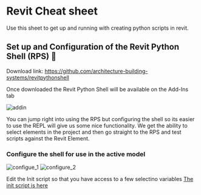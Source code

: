 # Revit Cheat sheet

Use this sheet to get up and running with creating python scripts in revit.

## Set up and Configuration of the Revit Python Shell (RPS) :snake:

Download link: <https://github.com/architecture-building-systems/revitpythonshell> 

Once downloaded the Revit Python Shell will be available on the Add-Ins tab

![addin](https://user-images.githubusercontent.com/26323783/57065518-94a77080-6cc1-11e9-9a6c-c40c58bc8fec.PNG)

You can jump right into using the RPS but configuring the shell so its easier to use the REPL will give us some nice functionality.
We get the ability to select elements in the project and then go straight to the RPS and test scripts against the Revit Element.

### Configure the shell for use in the active model
![configue_1](https://user-images.githubusercontent.com/26323783/57065822-8148d500-6cc2-11e9-9779-923228f4cbeb.png)
![configure_2](https://user-images.githubusercontent.com/26323783/57065964-e7cdf300-6cc2-11e9-9cbb-8a264d0463d8.png)

Edit the Init script so that you have access to a few selectino variables
[The init script is here](COPY_init.py)


